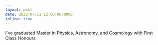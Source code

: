 ```yaml
---
layout: post
date: 2022-07-11 12:00:00-0000
inline: true
---
```


I've graduated Master in Physics, Astronomy, and Cosmology with First Class Honours
